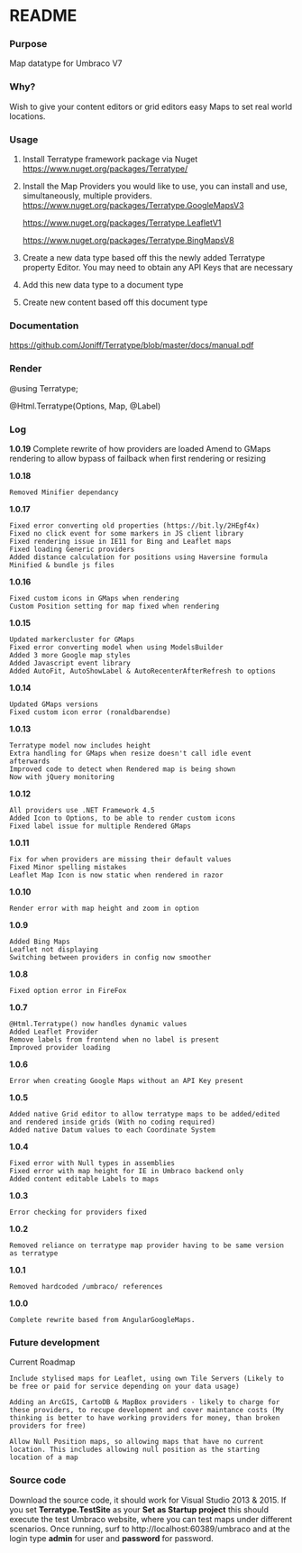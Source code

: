 # README #

### Purpose ###
Map datatype for Umbraco V7 

### Why? ###
Wish to give your content editors or grid editors easy Maps to set real world locations. 
 
### Usage ###
1. Install Terratype framework package via Nuget
   https://www.nuget.org/packages/Terratype/

2. Install the Map Providers you would like to use, you can install and use, simultaneously, multiple providers.
   https://www.nuget.org/packages/Terratype.GoogleMapsV3
   
   https://www.nuget.org/packages/Terratype.LeafletV1
   
   https://www.nuget.org/packages/Terratype.BingMapsV8
   
   
3. Create a new data type based off this the newly added Terratype property Editor. You may need to obtain any API Keys that are necessary 

4. Add this new data type to a document type

5. Create new content based off this document type

### Documentation ###

https://github.com/Joniff/Terratype/blob/master/docs/manual.pdf


### Render ###

@using Terratype;

@Html.Terratype(Options, Map, @<text>Label</text>)




 
### Log ###

**1.0.19**
	Complete rewrite of how providers are loaded
	Amend to GMaps rendering to allow bypass of failback when first rendering or resizing

**1.0.18**
	
	Removed Minifier dependancy

**1.0.17**
	
	Fixed error converting old properties (https://bit.ly/2HEgf4x)
	Fixed no click event for some markers in JS client library 
	Fixed rendering issue in IE11 for Bing and Leaflet maps
	Fixed loading Generic providers
	Added distance calculation for positions using Haversine formula
	Minified & bundle js files

**1.0.16**

	Fixed custom icons in GMaps when rendering
	Custom Position setting for map fixed when rendering


**1.0.15**

	Updated markercluster for GMaps
	Fixed error converting model when using ModelsBuilder
	Added 3 more Google map styles
	Added Javascript event library
	Added AutoFit, AutoShowLabel & AutoRecenterAfterRefresh to options

**1.0.14**

	Updated GMaps versions
	Fixed custom icon error (ronaldbarendse)


**1.0.13**

	Terratype model now includes height
	Extra handling for GMaps when resize doesn't call idle event afterwards
	Improved code to detect when Rendered map is being shown
	Now with jQuery monitoring


**1.0.12**

	All providers use .NET Framework 4.5
	Added Icon to Options, to be able to render custom icons 
	Fixed label issue for multiple Rendered GMaps 


**1.0.11**

	Fix for when providers are missing their default values
	Fixed Minor spelling mistakes
	Leaflet Map Icon is now static when rendered in razor
	
**1.0.10**

	Render error with map height and zoom in option 


**1.0.9**

	Added Bing Maps
	Leaflet not displaying
	Switching between providers in config now smoother


**1.0.8**

	Fixed option error in FireFox

	
**1.0.7**

	@Html.Terratype() now handles dynamic values
	Added Leaflet Provider
	Remove labels from frontend when no label is present
	Improved provider loading

	
**1.0.6**

	Error when creating Google Maps without an API Key present

	
**1.0.5**

	Added native Grid editor to allow terratype maps to be added/edited and rendered inside grids (With no coding required)
	Added native Datum values to each Coordinate System

	
**1.0.4**

	Fixed error with Null types in assemblies
	Fixed error with map height for IE in Umbraco backend only
	Added content editable Labels to maps


**1.0.3**

	Error checking for providers fixed


**1.0.2**

	Removed reliance on terratype map provider having to be same version as terratype

	
**1.0.1**

	Removed hardcoded /umbraco/ references


**1.0.0**

	Complete rewrite based from AngularGoogleMaps.

	
	
### Future development ###

Current Roadmap

	Include stylised maps for Leaflet, using own Tile Servers (Likely to be free or paid for service depending on your data usage)

	Adding an ArcGIS, CartoDB & MapBox providers - likely to charge for these providers, to recupe development and cover maintance costs (My thinking is better to have working providers for money, than broken providers for free)

	Allow Null Position maps, so allowing maps that have no current location. This includes allowing null position as the starting location of a map
	
	
	
### Source code ###

Download the source code, it should work for Visual Studio 2013 & 2015. If you set **Terratype.TestSite** as your **Set as Startup project** this should execute the test Umbraco website, where you can test maps under different scenarios. Once running, surf to http://localhost:60389/umbraco and at the login type **admin** for user and **password** for password.

